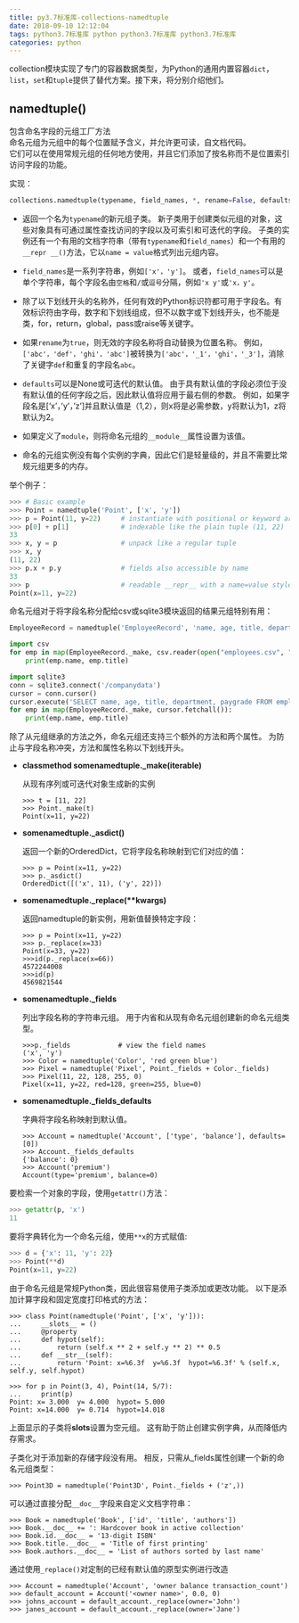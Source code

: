 ```yaml
---
title: py3.7标准库-collections-namedtuple
date: 2018-09-10 12:12:04
tags: python3.7标准库 python python3.7标准库 python3.7标准库
categories: python
---
```



collection模块实现了专门的容器数据类型，为Python的通用内置容器`dict`，`list`，`set`和`tuple`提供了替代方案。接下来，将分别介绍他们。

## **namedtuple\(\)**

包含命名字段的元组工厂方法  
命名元组为元组中的每个位置赋予含义，并允许更可读，自文档代码。  
它们可以在使用常规元组的任何地方使用，并且它们添加了按名称而不是位置索引访问字段的功能。

<!--more-->

实现：

```python
collections.namedtuple(typename, field_names, *, rename=False, defaults=None, module=None)
```

- 返回一个名为`typename`的新元组子类。 新子类用于创建类似元组的对象，这些对象具有可通过属性查找访问的字段以及可索引和可迭代的字段。 子类的实例还有一个有用的文档字符串（带有`typename`和`field_names`）和一个有用的`__repr __()`方法，它以`name = value`格式列出元组内容。

- `field_names`是一系列字符串，例如`['x'，'y']`。 或者，`field_names`可以是单个字符串，每个字段名由`空格`和`/`或`逗号`分隔，例如`'x y'`或`'x，y'`。

- 除了以下划线开头的名称外，任何有效的Python标识符都可用于字段名。有效标识符由字母，数字和下划线组成，但不以数字或下划线开头，也不能是类，for，return，global，pass或raise等关键字。

- 如果`rename`为`true`，则无效的字段名称将自动替换为位置名称。 例如，`['abc'，'def'，'ghi'，'abc']`被转换为`['abc'，'_1'，'ghi'，'_3']`，消除了关键字`def`和重复的字段名`abc`。

- `defaults`可以是None或可迭代的默认值。 由于具有默认值的字段必须位于没有默认值的任何字段之后，因此默认值将应用于最右侧的参数。 例如，如果字段名是\[‘x’，’y’，’z’\]并且默认值是（1,2），则x将是必需参数，y将默认为1，z将默认为2。

- 如果定义了`module`，则将命名元组的`__module__`属性设置为该值。

- 命名的元组实例没有每个实例的字典，因此它们是轻量级的，并且不需要比常规元组更多的内存。

举个例子：

```python
>>> # Basic example
>>> Point = namedtuple('Point', ['x', 'y'])
>>> p = Point(11, y=22)     # instantiate with positional or keyword arguments
>>> p[0] + p[1]             # indexable like the plain tuple (11, 22)
33
>>> x, y = p                # unpack like a regular tuple
>>> x, y
(11, 22)
>>> p.x + p.y               # fields also accessible by name
33
>>> p                       # readable __repr__ with a name=value style
Point(x=11, y=22)
```

命名元组对于将字段名称分配给csv或sqlite3模块返回的结果元组特别有用：

```python
EmployeeRecord = namedtuple('EmployeeRecord', 'name, age, title, department, paygrade')

import csv
for emp in map(EmployeeRecord._make, csv.reader(open("employees.csv", "rb"))):
    print(emp.name, emp.title)

import sqlite3
conn = sqlite3.connect('/companydata')
cursor = conn.cursor()
cursor.execute('SELECT name, age, title, department, paygrade FROM employees')
for emp in map(EmployeeRecord._make, cursor.fetchall()):
    print(emp.name, emp.title)
```

除了从元组继承的方法之外，命名元组还支持三个额外的方法和两个属性。 为防止与字段名称冲突，方法和属性名称以下划线开头。

- **classmethod somenamedtuple.\_make\(iterable\)**

  从现有序列或可迭代对象生成新的实例

  ```
  >>> t = [11, 22]
  >>> Point._make(t)
  Point(x=11, y=22)
  ```

- **somenamedtuple.\_asdict\(\)**

  返回一个新的OrderedDict，它将字段名称映射到它们对应的值：

  ```
  >>> p = Point(x=11, y=22)
  >>> p._asdict()
  OrderedDict([('x', 11), ('y', 22)])
  ```

- **somenamedtuple.\_replace\(\*\*kwargs\)**

  返回namedtuple的新实例，用新值替换特定字段：

  ```
  >>> p = Point(x=11, y=22)
  >>> p._replace(x=33)
  Point(x=33, y=22)
  >>>id(p._replace(x=66))
  4572244008
  >>>id(p)
  4569821544
  ```

- **somenamedtuple.\_fields**

  列出字段名称的字符串元组。 用于内省和从现有命名元组创建新的命名元组类型。

  ```
  >>>p._fields            # view the field names
  ('x', 'y')
  >>> Color = namedtuple('Color', 'red green blue')
  >>> Pixel = namedtuple('Pixel', Point._fields + Color._fields)
  >>> Pixel(11, 22, 128, 255, 0)
  Pixel(x=11, y=22, red=128, green=255, blue=0)
  ```

- **somenamedtuple.\_fields\_defaults**

  字典将字段名称映射到默认值。

  ```
  >>> Account = namedtuple('Account', ['type', 'balance'], defaults=[0])
  >>> Account._fields_defaults
  {'balance': 0}
  >>> Account('premium')
  Account(type='premium', balance=0)
  ```

要检索一个对象的字段，使用`getattr()`方法：

```python
>>> getattr(p, 'x')
11
```

要将字典转化为一个命名元组，使用`**x`的方式赋值:

```python
>>> d = {'x': 11, 'y': 22}
>>> Point(**d)
Point(x=11, y=22)
```

由于命名元组是常规Python类，因此很容易使用子类添加或更改功能。 以下是添加计算字段和固定宽度打印格式的方法：

```
>>> class Point(namedtuple('Point', ['x', 'y'])):
...     __slots__ = ()
...     @property
...     def hypot(self):
...         return (self.x ** 2 + self.y ** 2) ** 0.5
...     def __str__(self):
...         return 'Point: x=%6.3f  y=%6.3f  hypot=%6.3f' % (self.x, self.y, self.hypot)

>>> for p in Point(3, 4), Point(14, 5/7):
...     print(p)
Point: x= 3.000  y= 4.000  hypot= 5.000
Point: x=14.000  y= 0.714  hypot=14.018
```

上面显示的子类将**slots**设置为空元组。 这有助于防止创建实例字典，从而降低内存需求。

子类化对于添加新的存储字段没有用。 相反，只需从\_fields属性创建一个新的命名元组类型：

```
>>> Point3D = namedtuple('Point3D', Point._fields + ('z',))
```

可以通过直接分配`__doc__`字段来自定义文档字符串：

```
>>> Book = namedtuple('Book', ['id', 'title', 'authors'])
>>> Book.__doc__ += ': Hardcover book in active collection'
>>> Book.id.__doc__ = '13-digit ISBN'
>>> Book.title.__doc__ = 'Title of first printing'
>>> Book.authors.__doc__ = 'List of authors sorted by last name'
```

通过使用`_replace()`对定制的已经有默认值的原型实例进行改造

```
>>> Account = namedtuple('Account', 'owner balance transaction_count')
>>> default_account = Account('<owner name>', 0.0, 0)
>>> johns_account = default_account._replace(owner='John')
>>> janes_account = default_account._replace(owner='Jane')
```
